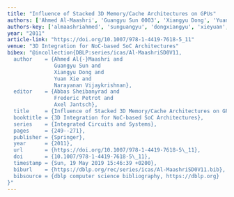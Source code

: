 ```yaml
---
title: "Influence of Stacked 3D Memory/Cache Architectures on GPUs"
authors: ['Ahmed Al-Maashri', 'Guangyu Sun 0003', 'Xiangyu Dong', 'Yuan Xie 0001', 'Narayanan Vijaykrishnan']
authors-key: ['almaashriahmed', 'sunguangyu', 'dongxiangyu', 'xieyuan', 'vijaykrishnannarayanan']
year: "2011"
article-link: "https://doi.org/10.1007/978-1-4419-7618-5_11"
venue: "3D Integration for NoC-based SoC Architectures"
bibex: "@incollection{DBLP:series/icas/Al-MaashriSD0V11,
  author    = {Ahmed Al{-}Maashri and
               Guangyu Sun and
               Xiangyu Dong and
               Yuan Xie and
               Narayanan Vijaykrishnan},
  editor    = {Abbas Sheibanyrad and
               Frederic Petrot and
               Axel Jantsch},
  title     = {Influence of Stacked 3D Memory/Cache Architectures on GPUs},
  booktitle = {3D Integration for NoC-based SoC Architectures},
  series    = {Integrated Circuits and Systems},
  pages     = {249--271},
  publisher = {Springer},
  year      = {2011},
  url       = {https://doi.org/10.1007/978-1-4419-7618-5\_11},
  doi       = {10.1007/978-1-4419-7618-5\_11},
  timestamp = {Sun, 19 May 2019 15:46:39 +0200},
  biburl    = {https://dblp.org/rec/series/icas/Al-MaashriSD0V11.bib},
  bibsource = {dblp computer science bibliography, https://dblp.org}
}"
---
```

